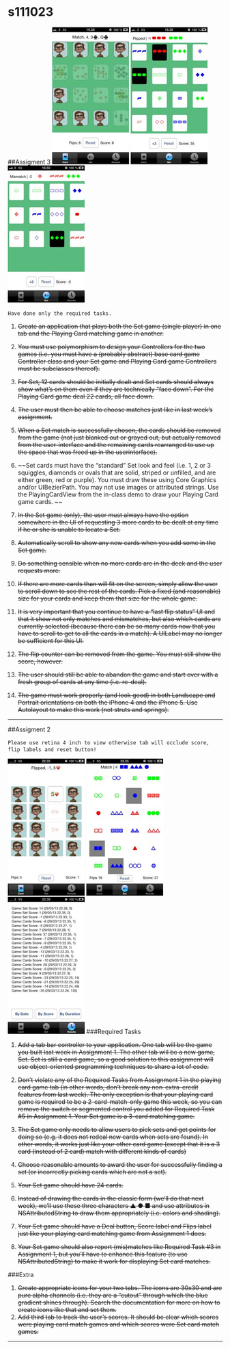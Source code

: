 s111023
=======
##Assigment 3
![Screen1](m3_1.jpg)
![Screen1](m3_2.jpg)
![Screen1](m3_3.jpg)

	Have done only the required tasks.
	
1. ~~Create an application that plays both the Set game (single player) in one tab and the Playing Card matching game in another.~~
2. ~~You must use polymorphism to design your Controllers for the two games (i.e. you
must have a (probably abstract) base card game Controller class and your Set game
and Playing Card game Controllers must be subclasses thereof).~~
3. ~~For Set, 12 cards should be initially dealt and Set cards should always show what’s on
them even if they are technically “face down”. For the Playing Card game deal 22
cards, all face down.~~
4. ~~The user must then be able to choose matches just like in last week’s assignment.~~
5. ~~When a Set match is successfully chosen, the cards should be removed from the game
(not just blanked out or grayed out, but actually removed from the user-interface and
the remaining cards rearranged to use up the space that was freed up in the userinterface).~~
6. ~~Set cards must have the “standard” Set look and feel (i.e. 1, 2 or 3 squiggles, diamonds
or ovals that are solid, striped or unfilled, and are either green, red or purple). You
must draw these using Core Graphics and/or UIBezierPath. You may not use images
or attributed strings. Use the PlayingCardView from the in-class demo to draw your
Playing Card game cards.
~~

7. ~~In the Set game (only), the user must always have the option somewhere in the UI of
requesting 3 more cards to be dealt at any time if he or she is unable to locate a Set.~~

8. ~~Automatically scroll to show any new cards when you add some in the Set game.~~

9. ~~Do something sensible when no more cards are in the deck and the user requests
more.~~


10. ~~If there are more cards than will fit on the screen, simply allow the user to scroll down
to see the rest of the cards. Pick a fixed (and reasonable) size for your cards and keep
them that size for the whole game.~~
11. ~~It is very important that you continue to have a “last flip status” UI and that it show
not only matches and mismatches, but also which cards are currently selected (because
there can be so many cards now that you have to scroll to get to all the cards in a
match). A UILabel may no longer be sufficient for this UI.~~


12. ~~The flip counter can be removed from the game. You must still show the score,
however.~~


13. ~~The user should still be able to abandon the game and start over with a fresh group of
cards at any time (i.e. re-deal).~~


14. ~~The game must work properly (and look good) in both Landscape and Portrait
orientations on both the iPhone 4 and the iPhone 5. Use Autolayout to make this
work (not struts and springs).~~

---
##Assigment 2


	Please use retina 4 inch to view otherwise tab will occlude score, flip labels and reset button!

![Screen1](m2_1.jpg)
![Screen1](m2_2.jpg)
![Screen1](m2_3.jpg)
###Required Tasks

1. ~~Add a tab bar controller to your application. One tab will be the game you built last
week in Assignment 1. The other tab will be a new game, Set. Set is still a card
game, so a good solution to this assignment will use object-oriented programming
techniques to share a lot of code.~~ 

2. ~~Don’t violate any of the Required Tasks from Assignment 1 in the playing card game
tab (in other words, don’t break any non-extra-credit features from last week). The
only exception is that your playing card game is required to be a 2-card-match-only
game this week, so you can remove the switch or segmented control you added for
Required Task #5 in Assignment 1. Your Set game is a 3-card matching game.~~
3. ~~The Set game only needs to allow users to pick sets and get points for doing so (e.g. it
does not redeal new cards when sets are found). In other words, it works just like
your other card game (except that it is a 3 card (instead of 2 card) match with
different kinds of cards)~~

4. ~~Choose reasonable amounts to award the user for successfully finding a set (or
incorrectly picking cards which are not a set).~~

5. ~~Your Set game should have 24 cards.~~


6. ~~Instead of drawing the cards in the classic form (we’ll do that next week), we’ll use
these three characters ▲ ● ■ and use attributes in NSAttributedString to draw
them appropriately (i.e. colors and shading).~~


7. ~~Your Set game should have a Deal button, Score label and Flips label just like your
playing card matching game from Assignment 1 does.~~


8. ~~Your Set game should also report (mis)matches like Required Task #3 in Assignment 1, but you’ll have to enhance this feature (to use NSAttributedString) to make it
work for displaying Set card matches.~~

###Extra 


1. ~~Create appropriate icons for your two tabs. The icons are 30x30 and are pure alpha
channels (i.e. they are a “cutout” through which the blue gradient shines through).
Search the documentation for more on how to create icons like that and set them.~~
2. ~~Add third tab to track the user’s scores. It should be clear which scores were playing
card match games and which scores were Set card match games.~~

---

